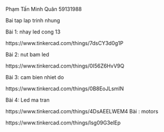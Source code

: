 Phạm Tấn Minh Quân 59131988
<p> Bai tap lap trinh nhung
<p> Bài 1: nhay led cong 13
<p> https://www.tinkercad.com/things/7dsCY3d0g1P

Bài 2: nut bam led
<p> https://www.tinkercad.com/things/0I56Z6HvV9Q

Bài 3: cam bien nhiet do
<p> https://www.tinkercad.com/things/0B8EoJLsmIN
  
Bài 4: Led ma tran
<p> https://www.tinkercad.com/things/4DsAEELWEM4
Bài : motors
<p> https://www.tinkercad.com/things/lsg09G3elEp
